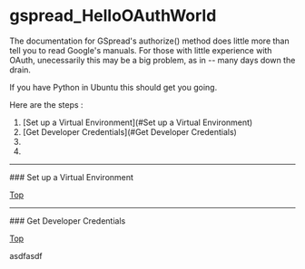 gspread_HelloOAuthWorld
=======================


The documentation for GSpread's authorize() method does little more than tell you to read Google's manuals.  For those with little experience with OAuth, unecessarily this may be a big problem, as in  -- many days down the drain.

If you have Python in Ubuntu this should get you going.

<a name="Steps"/>
Here are the steps :

  1. [Set up a Virtual Environment](#Set up a Virtual Environment)
  1. [Get Developer Credentials](#Get Developer Credentials)
  2. 
  3. 
  
  
- - - - - - - - - - - - -
<a name="Set up a Virtual Environment"/>
### Set up a Virtual Environment


[Top](#Steps)

  
- - - - - - - - - - - - -
<a name="Get Developer Credentials"/>
### Get Developer Credentials


[Top](#Steps)

asdfasdf
